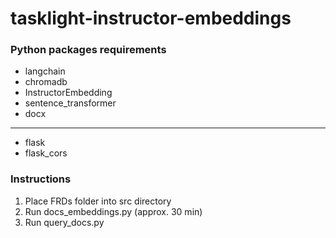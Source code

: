 # tasklight-instructor-embeddings

### Python packages requirements
* langchain
* chromadb
* InstructorEmbedding
* sentence_transformer
* docx
---
* flask
* flask_cors

### Instructions
1. Place FRDs folder into src directory
2. Run docs_embeddings.py (approx. 30 min)
3. Run query_docs.py
